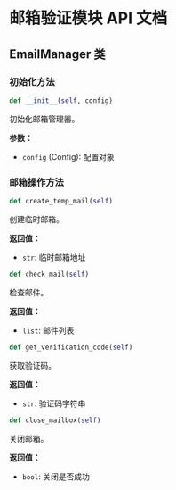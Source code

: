 # 邮箱验证模块 API 文档

## EmailManager 类

### 初始化方法
```python
def __init__(self, config)
```
初始化邮箱管理器。

**参数：**
- `config` (Config): 配置对象

### 邮箱操作方法
```python
def create_temp_mail(self)
```
创建临时邮箱。

**返回值：**
- `str`: 临时邮箱地址

```python
def check_mail(self)
```
检查邮件。

**返回值：**
- `list`: 邮件列表

```python
def get_verification_code(self)
```
获取验证码。

**返回值：**
- `str`: 验证码字符串

```python
def close_mailbox(self)
```
关闭邮箱。

**返回值：**
- `bool`: 关闭是否成功 